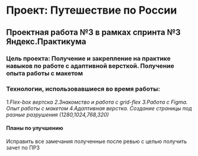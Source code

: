 # Проект: Путешествие по России

## Проектная работа №3 в рамках спринта №3 Яндекс.Практикума
### Цель проекта: Получение и закрепление на практике навыков по работе с адаптивной версткой. Получение опыта работы с макетом

### Технологии, использовавшиеся во время работы:
*1.Flex-box вертска*
*2.Знакомство и работа с grid-flex*
*3.Работа с Figma. Опыт работы с макетом*
*4.Адаптивная верстка. Создание страницы под разные разрушения (1280,1024,768,320)*

#### Планы по улучшению
Исправить все замечания полученные после ревью с целью получить зачет по ПР3
